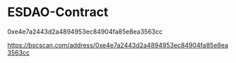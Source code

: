 # ESDAO-Contract

0xe4e7a2443d2a4894953ec84904fa85e8ea3563cc

https://bscscan.com/address/0xe4e7a2443d2a4894953ec84904fa85e8ea3563cc
